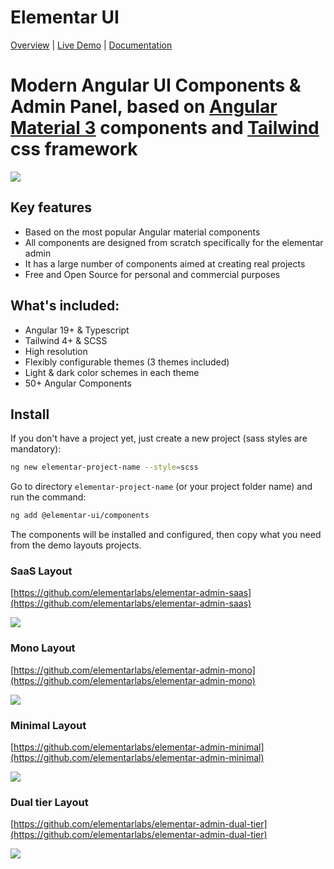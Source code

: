 # Elementar UI

[Overview](https://elementarui.com) | [Live Demo](https://demo.elementarui.com) | [Documentation](https://docs.elementarui.com)

# Modern Angular UI Components & Admin Panel, based on [Angular Material 3](https://material.angular.io) components and [Tailwind](https://tailwindcss.com/) css framework

<a target="_blank" href="https://elementarui.com">
  <img src="https://elementarlabs.fsn1.your-objectstorage.com/elementar-ui/preview-demo.png">
</a>

## Key features

- Based on the most popular Angular material components
- All components are designed from scratch specifically for the elementar admin
- It has a large number of components aimed at creating real projects
- Free and Open Source for personal and commercial purposes

## What's included:

- Angular 19+ & Typescript
- Tailwind 4+ & SCSS
- High resolution
- Flexibly configurable themes (3 themes included)
- Light & dark color schemes in each theme
- 50+ Angular Components

## Install

If you don't have a project yet, just create a new project (sass styles are mandatory):

```bash
ng new elementar-project-name --style=scss 
```

Go to directory `elementar-project-name` (or your project folder name) and run the command:

```bash
ng add @elementar-ui/components
```

The components will be installed and configured, then copy what you need from the demo layouts projects.

### SaaS Layout
[https://github.com/elementarlabs/elementar-admin-saas](https://github.com/elementarlabs/elementar-admin-saas)

<a target="_blank" href="https://saas.elementarui.com/">
  <img src="https://elementarlabs.fsn1.your-objectstorage.com/elementar-ui/preview-saas-layout.png">
</a>


### Mono Layout
[https://github.com/elementarlabs/elementar-admin-mono](https://github.com/elementarlabs/elementar-admin-mono)

<a target="_blank" href="https://mono.elementarui.com/">
  <img src="https://elementarlabs.fsn1.your-objectstorage.com/elementar-ui/preview-mono-layout-new.png">
</a>

### Minimal Layout
[https://github.com/elementarlabs/elementar-admin-minimal](https://github.com/elementarlabs/elementar-admin-minimal)

<a target="_blank" href="https://minimal.elementarui.com/">
  <img src="https://elementarlabs.fsn1.your-objectstorage.com/elementar-ui/preview-minimal-layout-new.png">
</a>

### Dual tier Layout
[https://github.com/elementarlabs/elementar-admin-dual-tier](https://github.com/elementarlabs/elementar-admin-dual-tier)

<a target="_blank" href="https://dual-tier.elementarui.com/">
  <img src="https://elementarlabs.fsn1.your-objectstorage.com/elementar-ui/preview-dual-tier-layout.png">
</a>
